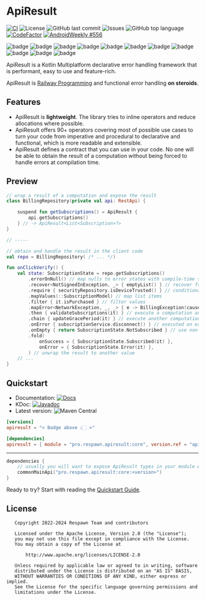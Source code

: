 # ApiResult

[![CI](https://github.com/respawn-app/ApiResult/actions/workflows/ci.yml/badge.svg)](https://github.com/respawn-app/ApiResult/actions/workflows/ci.yml)
![License](https://img.shields.io/github/license/respawn-app/ApiResult)
![GitHub last commit](https://img.shields.io/github/last-commit/respawn-app/ApiResult)
![Issues](https://img.shields.io/github/issues/respawn-app/ApiResult)
![GitHub top language](https://img.shields.io/github/languages/top/respawn-app/ApiResult)
[![CodeFactor](https://www.codefactor.io/repository/github/respawn-app/ApiResult/badge)](https://www.codefactor.io/repository/github/respawn-app/ApiResult)
[![AndroidWeekly #556](https://androidweekly.net/issues/issue-556/badge)](https://androidweekly.net/issues/issue-556/)

![badge][badge-android] ![badge][badge-jvm] ![badge][badge-js] ![badge][badge-nodejs] ![badge][badge-linux] ![badge][badge-windows] ![badge][badge-wasm] ![badge][badge-ios] ![badge][badge-mac] ![badge][badge-watchos] ![badge][badge-tvos]

ApiResult is a Kotlin Multiplatform declarative error handling framework that is performant, easy to use and
feature-rich.

ApiResult is [Railway Programming](https://proandroiddev.com/railway-oriented-programming-in-kotlin-f1bceed399e5) and
functional
error handling **on steroids**.

## Features

* ApiResult is **lightweight**. The library tries to inline operators and reduce allocations where possible.
* ApiResult offers 90+ operators covering most of possible use cases to turn your
  code from imperative and procedural to declarative and functional, which is more readable and extensible.
* ApiResult defines a contract that you can use in your code. No one will be able to obtain the result of a computation
  without being forced to handle errors at compilation time.

## Preview

```kotlin
// wrap a result of a computation and expose the result
class BillingRepository(private val api: RestApi) {

    suspend fun getSubscriptions() = ApiResult {
        api.getSubscriptions()
    } // -> ApiResult<List<Subscription>?>
}

// ----- 

// obtain and handle the result in the client code
val repo = BillingRepository( /* ... */)

fun onClickVerify() {
    val state: SubscriptionState = repo.getSubscriptions()
        .errorOnNull() // map nulls to error states with compile-time safety
        .recover<NotSignedInException, _> { emptyList() } // recover from some or all errors
        .require { securityRepository.isDeviceTrusted() } // conditionally fail the chain
        .mapValues(::SubscriptionModel) // map list items
        .filter { it.isPurchased } // filter values
        .mapError<NetworkException, _, _> { e -> BillingException(cause = e) } // map exceptions
        .then { validateSubscriptions(it) } // execute a computation and continue with its result, propagating errors
        .chain { updateGracePeriod(it) } // execute another computation, and if it fails, stop the chain
        .onError { subscriptionService.disconnect() } // executed on error
        .onEmpty { return SubscriptionState.NotSubscribed } // use non-local returns and short-circuit evaluation
        .fold(
            onSuccess = { SubscriptionState.Subscribed(it) },
            onError = { SubscriptionState.Error(it) },
        ) // unwrap the result to another value
    // ...
}
```

## Quickstart

* Documentation:
  [![Docs](https://img.shields.io/website?down_color=red&down_message=Offline&label=Docs&up_color=green&up_message=Online&url=https%3A%2F%2Fopensource.respawn.pro%2FApiResult%2F%23%2F)](https://opensource.respawn.pro/ApiResult)
* KDoc:
  [![Javadoc](https://javadoc.io/badge2/pro.respawn.apiresult/core/javadoc.svg)](https://opensource.respawn.pro/ApiResult/javadocs)
* Latest version:
  ![Maven Central](https://img.shields.io/maven-central/v/pro.respawn.apiresult/core?label=Maven%20Central)

```toml
[versions]
apiresult = "< Badge above 👆🏻 >"

[dependencies]
apiresult = { module = "pro.respawn.apiresult:core", version.ref = "apiresult" } 
```
-----
```kotlin
dependencies {
    // usually you will want to expose ApiResult types in your module APIs, so consider using api() for the dependency
    commonMainApi("pro.respawn.apiresult:core:<version>")
}
```

Ready to try? Start with reading the [Quickstart Guide](https://opensource.respawn.pro/ApiResult/#/quickstart).

## License

```
   Copyright 2022-2024 Respawn Team and contributors

   Licensed under the Apache License, Version 2.0 (the "License");
   you may not use this file except in compliance with the License.
   You may obtain a copy of the License at

       http://www.apache.org/licenses/LICENSE-2.0

   Unless required by applicable law or agreed to in writing, software
   distributed under the License is distributed on an "AS IS" BASIS,
   WITHOUT WARRANTIES OR CONDITIONS OF ANY KIND, either express or implied.
   See the License for the specific language governing permissions and
   limitations under the License.

```

[badge-android]: http://img.shields.io/badge/-android-6EDB8D.svg?style=flat

[badge-android-native]: http://img.shields.io/badge/support-[AndroidNative]-6EDB8D.svg?style=flat

[badge-jvm]: http://img.shields.io/badge/-jvm-DB413D.svg?style=flat

[badge-js]: http://img.shields.io/badge/-js-F8DB5D.svg?style=flat

[badge-js-ir]: https://img.shields.io/badge/support-[IR]-AAC4E0.svg?style=flat

[badge-nodejs]: https://img.shields.io/badge/-nodejs-68a063.svg?style=flat

[badge-linux]: http://img.shields.io/badge/-linux-2D3F6C.svg?style=flat

[badge-windows]: http://img.shields.io/badge/-windows-4D76CD.svg?style=flat

[badge-wasm]: https://img.shields.io/badge/-wasm-624FE8.svg?style=flat

[badge-apple-silicon]: http://img.shields.io/badge/support-[AppleSilicon]-43BBFF.svg?style=flat

[badge-ios]: http://img.shields.io/badge/-ios-CDCDCD.svg?style=flat

[badge-mac]: http://img.shields.io/badge/-macos-111111.svg?style=flat

[badge-watchos]: http://img.shields.io/badge/-watchos-C0C0C0.svg?style=flat

[badge-tvos]: http://img.shields.io/badge/-tvos-808080.svg?style=flat
